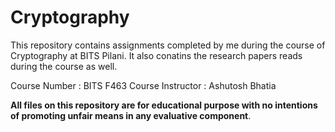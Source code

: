 # Cryptography
This repository contains assignments completed by me during the course of Cryptography at BITS Pilani. It also conatins the research papers reads during the course as well.

Course Number : BITS F463
Course Instructor : Ashutosh Bhatia

**All files on this repository are for educational purpose with no intentions of promoting unfair means in any evaluative component**.
